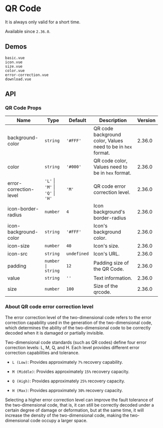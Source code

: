 # QR Code

It is always only valid for a short time.

Available since `2.36.0`.

## Demos

```demo
basic.vue
icon.vue
size.vue
color.vue
error-correction.vue
download.vue
```

## API

### QR Code Props

| Name | Type | Default | Description | Version |
| --- | --- | --- | --- | --- |
| background-color | `string` | `'#FFF'` | QR code background color, Values need to be in `hex` format. | 2.36.0 |
| color | `string` | `'#000'` | QR code color, Values need to be in `hex` format. | 2.36.0 |
| error-correction-level | `'L'` \| `'M'` \| `'Q'` \| `'H'` | `'M'` | QR code error correction level. | 2.36.0 |
| icon-border-radius | `number` | `4` | Icon background's border-radius | 2.36.0 |
| icon-background-color | `string` | `'#FFF'` | Icon's background color. | 2.36.0 |
| icon-size | `number` | `40` | Icon's size. | 2.36.0 |
| icon-src | `string` | `undefined` | Icon's URL. | 2.36.0 |
| padding | `number \| string` | `12` | Padding size of the QR Code. | 2.36.0 |
| value | `string` | `''` | Text information. | 2.36.0 |
| size | `number` | `100` | Size of the qrcode. | 2.36.0 |

### About QR code error correction level

The error correction level of the two-dimensional code refers to the error correction capability used in the generation of the two-dimensional code, which determines the ability of the two-dimensional code to be correctly decoded when it is damaged or partially invisible.

Two-dimensional code standards (such as QR codes) define four error correction levels: L, M, Q, and H. Each level provides different error correction capabilities and tolerance.

- `L (Low)`: Provides approximately `7%` recovery capability.

- `M (Middle)`: Provides approximately `15%` recovery capacity.

- `Q (High)`: Provides approximately `25%` recovery capacity.

- `H (Max)`: Provides approximately `30%` recovery capacity.

Selecting a higher error correction level can improve the fault tolerance of the two-dimensional code, that is, it can still be correctly decoded under a certain degree of damage or deformation, but at the same time, it will increase the density of the two-dimensional code, making the two-dimensional code occupy a larger space.
